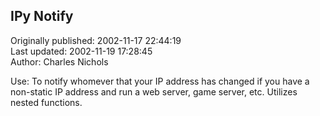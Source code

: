 ## IPy Notify  
Originally published: 2002-11-17 22:44:19  
Last updated: 2002-11-19 17:28:45  
Author: Charles Nichols  
  
Use: To notify whomever that your IP address has
changed if you have a non-static IP address and run
a web server, game server, etc. Utilizes nested
functions.